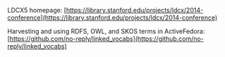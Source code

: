 LDCX5 homepage: [https://library.stanford.edu/projects/ldcx/2014-conference](https://library.stanford.edu/projects/ldcx/2014-conference)

Harvesting and using  RDFS, OWL, and SKOS terms in ActiveFedora: [https://github.com/no-reply/linked_vocabs](https://github.com/no-reply/linked_vocabs)
